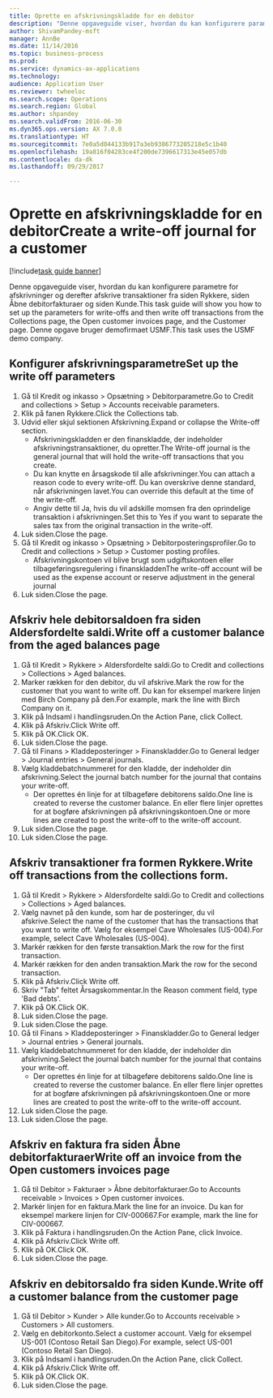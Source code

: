 ```yaml
--- 
title: Oprette en afskrivningskladde for en debitor
description: "Denne opgaveguide viser, hvordan du kan konfigurere parametre for afskrivninger og derefter afskrive transaktioner fra siden Rykkere, siden Åbne debitorfakturaer og siden Kunde."
author: ShivamPandey-msft
manager: AnnBe
ms.date: 11/14/2016
ms.topic: business-process
ms.prod: 
ms.service: dynamics-ax-applications
ms.technology: 
audience: Application User
ms.reviewer: twheeloc
ms.search.scope: Operations
ms.search.region: Global
ms.author: shpandey
ms.search.validFrom: 2016-06-30
ms.dyn365.ops.version: AX 7.0.0
ms.translationtype: HT
ms.sourcegitcommit: 7e0a5d044133b917a3eb9386773205218e5c1b40
ms.openlocfilehash: 19a816f04283ce4f200de7396617313e45e057db
ms.contentlocale: da-dk
ms.lasthandoff: 09/29/2017

---
```

# <a name="create-a-write-off-journal-for-a-customer"></a><span data-ttu-id="53875-103">Oprette en afskrivningskladde for en debitor</span><span class="sxs-lookup"><span data-stu-id="53875-103">Create a write-off journal for a customer</span></span>

[!include[task guide banner](../../includes/task-guide-banner.md)]

<span data-ttu-id="53875-104">Denne opgaveguide viser, hvordan du kan konfigurere parametre for afskrivninger og derefter afskrive transaktioner fra siden Rykkere, siden Åbne debitorfakturaer og siden Kunde.</span><span class="sxs-lookup"><span data-stu-id="53875-104">This task guide will show you how to set up the parameters for write-offs and then write off transactions from the Collections page, the Open customer invoices page, and the Customer page.</span></span> <span data-ttu-id="53875-105">Denne opgave bruger demofirmaet USMF.</span><span class="sxs-lookup"><span data-stu-id="53875-105">This task uses the USMF demo company.</span></span>


## <a name="set-up-the-write-off-parameters"></a><span data-ttu-id="53875-106">Konfigurer afskrivningsparametre</span><span class="sxs-lookup"><span data-stu-id="53875-106">Set up the write off parameters</span></span>
1. <span data-ttu-id="53875-107">Gå til Kredit og inkasso > Opsætning > Debitorparametre.</span><span class="sxs-lookup"><span data-stu-id="53875-107">Go to Credit and collections > Setup > Accounts receivable parameters.</span></span>
2. <span data-ttu-id="53875-108">Klik på fanen Rykkere.</span><span class="sxs-lookup"><span data-stu-id="53875-108">Click the Collections tab.</span></span>
3. <span data-ttu-id="53875-109">Udvid eller skjul sektionen Afskrivning.</span><span class="sxs-lookup"><span data-stu-id="53875-109">Expand or collapse the Write-off section.</span></span>
    * <span data-ttu-id="53875-110">Afskrivningskladden er den finanskladde, der indeholder afskrivningstransaktioner, du opretter.</span><span class="sxs-lookup"><span data-stu-id="53875-110">The Write-off journal is the general journal that will hold the write-off transactions that you create.</span></span>  
    * <span data-ttu-id="53875-111">Du kan knytte en årsagskode til alle afskrivninger.</span><span class="sxs-lookup"><span data-stu-id="53875-111">You can attach a reason code to every write-off.</span></span> <span data-ttu-id="53875-112">Du kan overskrive denne standard, når afskrivningen lavet.</span><span class="sxs-lookup"><span data-stu-id="53875-112">You can override this default at the time of the write-off.</span></span>  
    * <span data-ttu-id="53875-113">Angiv dette til Ja, hvis du vil adskille momsen fra den oprindelige transaktion i afskrivningen.</span><span class="sxs-lookup"><span data-stu-id="53875-113">Set this to Yes if you want to separate the sales tax from the original transaction in the write-off.</span></span>  
4. <span data-ttu-id="53875-114">Luk siden.</span><span class="sxs-lookup"><span data-stu-id="53875-114">Close the page.</span></span>
5. <span data-ttu-id="53875-115">Gå til Kredit og inkasso > Opsætning > Debitorposteringsprofiler.</span><span class="sxs-lookup"><span data-stu-id="53875-115">Go to Credit and collections > Setup > Customer posting profiles.</span></span>
    * <span data-ttu-id="53875-116">Afskrivningskontoen vil blive brugt som udgiftskontoen eller tilbageføringsregulering i finanskladden</span><span class="sxs-lookup"><span data-stu-id="53875-116">The write-off account will be used as the expense account or reserve adjustment in the general journal</span></span>   
6. <span data-ttu-id="53875-117">Luk siden.</span><span class="sxs-lookup"><span data-stu-id="53875-117">Close the page.</span></span>

## <a name="write-off-a-customer-balance-from-the-aged-balances-page"></a><span data-ttu-id="53875-118">Afskriv hele debitorsaldoen fra siden Aldersfordelte saldi.</span><span class="sxs-lookup"><span data-stu-id="53875-118">Write off a customer balance from the aged balances page</span></span>
1. <span data-ttu-id="53875-119">Gå til Kredit > Rykkere > Aldersfordelte saldi.</span><span class="sxs-lookup"><span data-stu-id="53875-119">Go to Credit and collections > Collections > Aged balances.</span></span>
2. <span data-ttu-id="53875-120">Marker rækken for den debitor, du vil afskrive.</span><span class="sxs-lookup"><span data-stu-id="53875-120">Mark the row for the customer that you want to write off.</span></span> <span data-ttu-id="53875-121">Du kan for eksempel markere linjen med Birch Company på den.</span><span class="sxs-lookup"><span data-stu-id="53875-121">For example, mark the line with Birch Company on it.</span></span>
3. <span data-ttu-id="53875-122">Klik på Indsaml i handlingsruden.</span><span class="sxs-lookup"><span data-stu-id="53875-122">On the Action Pane, click Collect.</span></span>
4. <span data-ttu-id="53875-123">Klik på Afskriv.</span><span class="sxs-lookup"><span data-stu-id="53875-123">Click Write off.</span></span>
5. <span data-ttu-id="53875-124">Klik på OK.</span><span class="sxs-lookup"><span data-stu-id="53875-124">Click OK.</span></span>
6. <span data-ttu-id="53875-125">Luk siden.</span><span class="sxs-lookup"><span data-stu-id="53875-125">Close the page.</span></span>
7. <span data-ttu-id="53875-126">Gå til Finans > Kladdeposteringer > Finanskladder.</span><span class="sxs-lookup"><span data-stu-id="53875-126">Go to General ledger > Journal entries > General journals.</span></span>
8. <span data-ttu-id="53875-127">Vælg kladdebatchnummeret for den kladde, der indeholder din afskrivning.</span><span class="sxs-lookup"><span data-stu-id="53875-127">Select the journal batch number for the journal that contains your write-off.</span></span>
    * <span data-ttu-id="53875-128">Der oprettes én linje for at tilbageføre debitorens saldo.</span><span class="sxs-lookup"><span data-stu-id="53875-128">One line is created to reverse the customer balance.</span></span> <span data-ttu-id="53875-129">En eller flere linjer oprettes for at bogføre afskrivningen på afskrivningskontoen.</span><span class="sxs-lookup"><span data-stu-id="53875-129">One or more lines are created to post the write-off to the write-off account.</span></span>  
9. <span data-ttu-id="53875-130">Luk siden.</span><span class="sxs-lookup"><span data-stu-id="53875-130">Close the page.</span></span>
10. <span data-ttu-id="53875-131">Luk siden.</span><span class="sxs-lookup"><span data-stu-id="53875-131">Close the page.</span></span>

## <a name="write-off-transactions-from-the-collections-form"></a><span data-ttu-id="53875-132">Afskriv transaktioner fra formen Rykkere.</span><span class="sxs-lookup"><span data-stu-id="53875-132">Write off transactions from the collections form.</span></span>
1. <span data-ttu-id="53875-133">Gå til Kredit > Rykkere > Aldersfordelte saldi.</span><span class="sxs-lookup"><span data-stu-id="53875-133">Go to Credit and collections > Collections > Aged balances.</span></span>
2. <span data-ttu-id="53875-134">Vælg navnet på den kunde, som har de posteringer, du vil afskrive.</span><span class="sxs-lookup"><span data-stu-id="53875-134">Select the name of the customer that has the transactions that you want to write off.</span></span> <span data-ttu-id="53875-135">Vælg for eksempel Cave Wholesales (US-004).</span><span class="sxs-lookup"><span data-stu-id="53875-135">For example, select Cave Wholesales (US-004).</span></span>
3. <span data-ttu-id="53875-136">Markér rækken for den første transaktion.</span><span class="sxs-lookup"><span data-stu-id="53875-136">Mark the row for the first transaction.</span></span>
4. <span data-ttu-id="53875-137">Markér rækken for den anden transaktion.</span><span class="sxs-lookup"><span data-stu-id="53875-137">Mark the row for the second transaction.</span></span>
5. <span data-ttu-id="53875-138">Klik på Afskriv.</span><span class="sxs-lookup"><span data-stu-id="53875-138">Click Write off.</span></span>
6. <span data-ttu-id="53875-139">Skriv "Tab" feltet Årsagskommentar.</span><span class="sxs-lookup"><span data-stu-id="53875-139">In the Reason comment field, type 'Bad debts'.</span></span>
7. <span data-ttu-id="53875-140">Klik på OK.</span><span class="sxs-lookup"><span data-stu-id="53875-140">Click OK.</span></span>
8. <span data-ttu-id="53875-141">Luk siden.</span><span class="sxs-lookup"><span data-stu-id="53875-141">Close the page.</span></span>
9. <span data-ttu-id="53875-142">Luk siden.</span><span class="sxs-lookup"><span data-stu-id="53875-142">Close the page.</span></span>
10. <span data-ttu-id="53875-143">Gå til Finans > Kladdeposteringer > Finanskladder.</span><span class="sxs-lookup"><span data-stu-id="53875-143">Go to General ledger > Journal entries > General journals.</span></span>
11. <span data-ttu-id="53875-144">Vælg kladdebatchnummeret for den kladde, der indeholder din afskrivning.</span><span class="sxs-lookup"><span data-stu-id="53875-144">Select the journal batch number for the journal that contains your write-off.</span></span>
    * <span data-ttu-id="53875-145">Der oprettes én linje for at tilbageføre debitorens saldo.</span><span class="sxs-lookup"><span data-stu-id="53875-145">One line is created to reverse the customer balance.</span></span> <span data-ttu-id="53875-146">En eller flere linjer oprettes for at bogføre afskrivningen på afskrivningskontoen.</span><span class="sxs-lookup"><span data-stu-id="53875-146">One or more lines are created to post the write-off to the write-off account.</span></span>  
12. <span data-ttu-id="53875-147">Luk siden.</span><span class="sxs-lookup"><span data-stu-id="53875-147">Close the page.</span></span>
13. <span data-ttu-id="53875-148">Luk siden.</span><span class="sxs-lookup"><span data-stu-id="53875-148">Close the page.</span></span>

## <a name="write-off-an-invoice-from-the-open-customers-invoices-page"></a><span data-ttu-id="53875-149">Afskriv en faktura fra siden Åbne debitorfakturaer</span><span class="sxs-lookup"><span data-stu-id="53875-149">Write off an invoice from the Open customers invoices page</span></span>
1. <span data-ttu-id="53875-150">Gå til Debitor > Fakturaer > Åbne debitorfakturaer.</span><span class="sxs-lookup"><span data-stu-id="53875-150">Go to Accounts receivable > Invoices > Open customer invoices.</span></span>
2. <span data-ttu-id="53875-151">Markér linjen for en faktura.</span><span class="sxs-lookup"><span data-stu-id="53875-151">Mark the line for an invoice.</span></span> <span data-ttu-id="53875-152">Du kan for eksempel markere linjen for CIV-000667.</span><span class="sxs-lookup"><span data-stu-id="53875-152">For example, mark the line for CIV-000667.</span></span>
3. <span data-ttu-id="53875-153">Klik på Faktura i handlingsruden.</span><span class="sxs-lookup"><span data-stu-id="53875-153">On the Action Pane, click Invoice.</span></span>
4. <span data-ttu-id="53875-154">Klik på Afskriv.</span><span class="sxs-lookup"><span data-stu-id="53875-154">Click Write off.</span></span>
5. <span data-ttu-id="53875-155">Klik på OK.</span><span class="sxs-lookup"><span data-stu-id="53875-155">Click OK.</span></span>
6. <span data-ttu-id="53875-156">Luk siden.</span><span class="sxs-lookup"><span data-stu-id="53875-156">Close the page.</span></span>

## <a name="write-off-a-customer-balance-from-the-customer-page"></a><span data-ttu-id="53875-157">Afskriv en debitorsaldo fra siden Kunde.</span><span class="sxs-lookup"><span data-stu-id="53875-157">Write off a customer balance from the customer page</span></span>
1. <span data-ttu-id="53875-158">Gå til Debitor > Kunder > Alle kunder.</span><span class="sxs-lookup"><span data-stu-id="53875-158">Go to Accounts receivable > Customers > All customers.</span></span>
2. <span data-ttu-id="53875-159">Vælg en debitorkonto.</span><span class="sxs-lookup"><span data-stu-id="53875-159">Select a customer account.</span></span> <span data-ttu-id="53875-160">Vælg for eksempel US-001 (Contoso Retail San Diego).</span><span class="sxs-lookup"><span data-stu-id="53875-160">For example, select US-001 (Contoso Retail San Diego).</span></span>
3. <span data-ttu-id="53875-161">Klik på Indsaml i handlingsruden.</span><span class="sxs-lookup"><span data-stu-id="53875-161">On the Action Pane, click Collect.</span></span>
4. <span data-ttu-id="53875-162">Klik på Afskriv.</span><span class="sxs-lookup"><span data-stu-id="53875-162">Click Write off.</span></span>
5. <span data-ttu-id="53875-163">Klik på OK.</span><span class="sxs-lookup"><span data-stu-id="53875-163">Click OK.</span></span>
6. <span data-ttu-id="53875-164">Luk siden.</span><span class="sxs-lookup"><span data-stu-id="53875-164">Close the page.</span></span>


